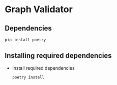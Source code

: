 # Graph Validator


## Dependencies
```python
pip install poetry
```

## Installing required dependencies
- Install required dependencies
    ```python
    poetry install
    ```